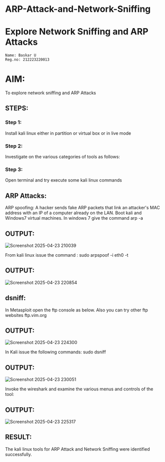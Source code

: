 # ARP-Attack-and-Network-Sniffing
# Explore Network Sniffing and ARP Attacks
```
Name: Baskar U
Reg.no: 212223220013
```
# AIM:

To explore network sniffing and ARP Attacks

## STEPS:

### Step 1:

Install kali linux either in partition or virtual box or in live mode

### Step 2:

Investigate on the various categories of tools as follows:


### Step 3:
Open terminal and try execute some kali linux commands

## ARP Attacks:  
ARP spoofing: A hacker sends fake ARP packets that link an attacker's MAC address with an IP of a computer already on the LAN. 
Boot kali and Windows7 virtual machines.
In windows 7 give the command arp -a
## OUTPUT:

![Screenshot 2025-04-23 210039](https://github.com/user-attachments/assets/701dd94d-f7f8-429a-9e0c-ab87587ca174)

From kali linux issue the command :
sudo arpspoof -i eth0 -t <target system> <gateway>
## OUTPUT:

![Screenshot 2025-04-23 220854](https://github.com/user-attachments/assets/b76b474e-59d5-4d3b-8689-64cfdfad3028)

## dsniff:

In Metasploit open the ftp console as below. Also you can try other ftp websites ftp.vim.org
## OUTPUT:

![Screenshot 2025-04-23 224300](https://github.com/user-attachments/assets/5d86792b-7891-4ce0-953d-f70cbc72ce25)

In Kali issue the following commands:
sudo dsniff
## OUTPUT:

![Screenshot 2025-04-23 230051](https://github.com/user-attachments/assets/013074d2-5b7a-4892-979d-ae7956930319)

Invoke the wireshark and examine the various menus  and controls of the tool:

## OUTPUT:

![Screenshot 2025-04-23 225317](https://github.com/user-attachments/assets/d1b56777-a149-426d-abeb-18eafe1eca75)

## RESULT:
The kali linux tools for ARP Attack and Network Sniffing were identified successfully.
